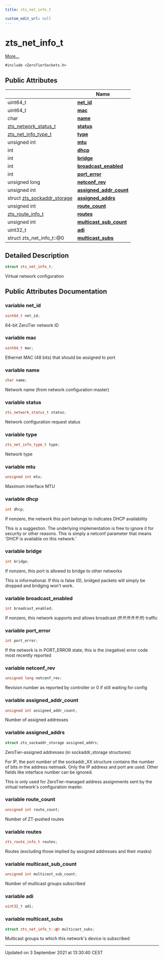 ```yaml
---
title: zts_net_info_t

custom_edit_url: null
---
```


# zts_net_info_t



 [More...](#detailed-description)


`#include <ZeroTierSockets.h>`

## Public Attributes

|                | Name           |
| -------------- | -------------- |
| uint64_t | **[net_id](/autogen/libzt/classes/structzts__net__info__t.md#variable-net_id)**  |
| uint64_t | **[mac](/autogen/libzt/classes/structzts__net__info__t.md#variable-mac)**  |
| char | **[name](/autogen/libzt/classes/structzts__net__info__t.md#variable-name)**  |
| <a href="/autogen/libzt/files/_zero_tier_sockets_8h.md#enum-zts_network_status_t">zts_network_status_t</a> | **[status](/autogen/libzt/classes/structzts__net__info__t.md#variable-status)**  |
| <a href="/autogen/libzt/files/_zero_tier_sockets_8h.md#enum-zts_net_info_type_t">zts_net_info_type_t</a> | **[type](/autogen/libzt/classes/structzts__net__info__t.md#variable-type)**  |
| unsigned int | **[mtu](/autogen/libzt/classes/structzts__net__info__t.md#variable-mtu)**  |
| int | **[dhcp](/autogen/libzt/classes/structzts__net__info__t.md#variable-dhcp)**  |
| int | **[bridge](/autogen/libzt/classes/structzts__net__info__t.md#variable-bridge)**  |
| int | **[broadcast_enabled](/autogen/libzt/classes/structzts__net__info__t.md#variable-broadcast_enabled)**  |
| int | **[port_error](/autogen/libzt/classes/structzts__net__info__t.md#variable-port_error)**  |
| unsigned long | **[netconf_rev](/autogen/libzt/classes/structzts__net__info__t.md#variable-netconf_rev)**  |
| unsigned int | **[assigned_addr_count](/autogen/libzt/classes/structzts__net__info__t.md#variable-assigned_addr_count)**  |
| struct <a href="/autogen/libzt/classes/structzts__sockaddr__storage.md">zts_sockaddr_storage</a> | **[assigned_addrs](/autogen/libzt/classes/structzts__net__info__t.md#variable-assigned_addrs)**  |
| unsigned int | **[route_count](/autogen/libzt/classes/structzts__net__info__t.md#variable-route_count)**  |
| <a href="/autogen/libzt/classes/structzts__route__info__t.md">zts_route_info_t</a> | **[routes](/autogen/libzt/classes/structzts__net__info__t.md#variable-routes)**  |
| unsigned int | **[multicast_sub_count](/autogen/libzt/classes/structzts__net__info__t.md#variable-multicast_sub_count)**  |
| uint32_t | **[adi](/autogen/libzt/classes/structzts__net__info__t.md#variable-adi)**  |
| struct zts_net_info_t::@0 | **[multicast_subs](/autogen/libzt/classes/structzts__net__info__t.md#variable-multicast_subs)**  |

## Detailed Description

```cpp
struct zts_net_info_t;
```


Virtual network configuration 

## Public Attributes Documentation

### variable net_id

```cpp
uint64_t net_id;
```


64-bit ZeroTier network ID 


### variable mac

```cpp
uint64_t mac;
```


Ethernet MAC (48 bits) that should be assigned to port 


### variable name

```cpp
char name;
```


Network name (from network configuration master) 


### variable status

```cpp
zts_network_status_t status;
```


Network configuration request status 


### variable type

```cpp
zts_net_info_type_t type;
```


Network type 


### variable mtu

```cpp
unsigned int mtu;
```


Maximum interface MTU 


### variable dhcp

```cpp
int dhcp;
```


If nonzero, the network this port belongs to indicates DHCP availability

This is a suggestion. The underlying implementation is free to ignore it for security or other reasons. This is simply a netconf parameter that means 'DHCP is available on this network.' 


### variable bridge

```cpp
int bridge;
```


If nonzero, this port is allowed to bridge to other networks

This is informational. If this is false (0), bridged packets will simply be dropped and bridging won't work. 


### variable broadcast_enabled

```cpp
int broadcast_enabled;
```


If nonzero, this network supports and allows broadcast (ff:ff:ff:ff:ff:ff) traffic 


### variable port_error

```cpp
int port_error;
```


If the network is in PORT_ERROR state, this is the (negative) error code most recently reported 


### variable netconf_rev

```cpp
unsigned long netconf_rev;
```


Revision number as reported by controller or 0 if still waiting for config 


### variable assigned_addr_count

```cpp
unsigned int assigned_addr_count;
```


Number of assigned addresses 


### variable assigned_addrs

```cpp
struct zts_sockaddr_storage assigned_addrs;
```


ZeroTier-assigned addresses (in sockaddr_storage structures)

For IP, the port number of the sockaddr_XX structure contains the number of bits in the address netmask. Only the IP address and port are used. Other fields like interface number can be ignored.

This is only used for ZeroTier-managed address assignments sent by the virtual network's configuration master. 


### variable route_count

```cpp
unsigned int route_count;
```


Number of ZT-pushed routes 


### variable routes

```cpp
zts_route_info_t routes;
```


Routes (excluding those implied by assigned addresses and their masks) 


### variable multicast_sub_count

```cpp
unsigned int multicast_sub_count;
```


Number of multicast groups subscribed 


### variable adi

```cpp
uint32_t adi;
```


### variable multicast_subs

```cpp
struct zts_net_info_t::@0 multicast_subs;
```


Multicast groups to which this network's device is subscribed 


-------------------------------

Updated on  3 September 2021 at 13:30:40 CEST